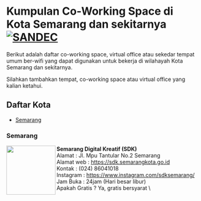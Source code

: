 # Kumpulan Co-Working Space di Kota Semarang dan sekitarnya [![SANDEC](http://sandec.org/images/sandec-logo.png)](http://sandec.org/)

Berikut adalah daftar co-working space, virtual office atau sekedar tempat umum ber-wifi yang dapat digunakan untuk bekerja di wilahayah Kota Semarang dan sekitarnya.

Silahkan tambahkan tempat, co-working space atau virtual office yang kalian ketahui.

## Daftar Kota

- [Semarang](#Semarang)



### Semarang

<img src="https://fastly.4sqi.net/img/general/600x600/6348045_PMI58D26I1nrUOxQnT_jy3BYzluyjf-s2TgLLw3la_I.jpg" height="128px" width="128px" align="left">

**Semarang Digital Kreatif (SDK)**\
Alamat : Jl. Mpu Tantular No.2 Semarang \
Alamat web : https://sdk.semarangkota.go.id \
Kontak : (024) 86041018 \
Instagram : https://www.instagram.com/sdksemarang/ \
Jam Buka : 24jam (Hari besar libur) \
Apakah Gratis ? Ya, gratis bersyarat \
